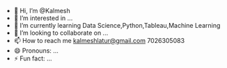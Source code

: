 - 👋 Hi, I’m @Kalmesh
- 👀 I’m interested in ...
- 🌱 I’m currently learning Data Science,Python,Tableau,Machine Learning
- 💞️ I’m looking to collaborate on ...
- 📫 How to reach me kalmeshlatur@gmail.com   7026305083
- 😄 Pronouns: ...
- ⚡ Fun fact: ...

<!---
Kalmesh-dev/Kalmesh-dev is a ✨ special ✨ repository because its `README.md` (this file) appears on your GitHub profile.
You can click the Preview link to take a look at your changes.
--->
